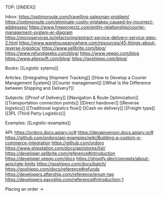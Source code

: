 TOP: [[INDEX]]

Inbox:
https://optimoroute.com/travelling-salesman-problem/
https://optimoroute.com/eliminate-costly-mistakes-caused-by-incorrect-addresses/
https://www.freeprojectz.com/entity-relationship/courier-management-system-er-diagram
https://microservices.io/refactoring/extract-service-delivery-service-step-2.html
https://www.warehouseanywhere.com/resources/45-things-about-reverse-logistics/
https://www.sellbrite.com/blog/
https://www.refundgeeks.com/blog/
https://www.veeqo.com/blog
https://www.altexsoft.com/blog/
https://goshippo.com/blog/

Books:
[[Logistic sytems]]

Articles:
[[Integrating Shipment Tracking]]
[[How to Develop a Courier Management System]]
[[Courier management]]
[[What Is the Difference between Shipping and Delivery?]]

Subjects:
[[Proof of Delivery]]
[[Navigation & Route Optimization]]
[[Transportation connection points]]
[[Direct handover]]
[[Reverse logistics]]
[[Traditional logistics flow]]
[[Cash on delivery]]
[[Freight type]]
[[3PL (Third Party Logistics)]]

Examples:
[[Logistic-examples]]

API:
https://ordoro.docs.apiary.io/#
https://devapiverson.docs.apiary.io/#
https://github.com/ordoro/api-examples/wiki/Building-a-custom-e-commerce-integration
https://github.com/ordoro
https://www.shipstation.com/docs/api/stores/list/
https://developer.sellbrite.com/reference#introduction
https://developer.veeqo.com/docs
https://shopify.dev/concepts/about-apis/rate-limits
https://goshippo.com/docs/batch/
https://goshippo.com/docs/reference#refunds
https://developers.aftership.com/reference/enum-tag
https://developers.easyship.com/reference#introduction-1

Placing an order -> 